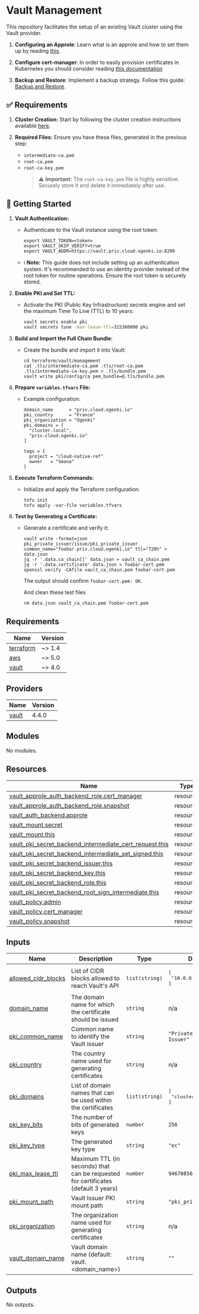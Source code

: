# Vault Management

This repository facilitates the setup of an existing Vault cluster using the Vault provider.

1. **Configuring an Approle**: Learn what is an approle and how to set them up by reading [this](docs/approle.md).

2. **Configure cert-manager**: In order to easily provision certificates in Kubernetes you should consider reading [this documentation](./docs/cert-manager.md)

3. **Backup and Restore**: Implement a backup strategy. Follow this guide: [Backup and Restore](./docs/backup_restore.md).


## ✅ Requirements

1. **Cluster Creation:** Start by following the cluster creation instructions available [here](../cluster/README.md).

2. **Required Files:** Ensure you have these files, generated in the previous step:
   - `intermediate-ca.pem`
   - `root-ca.pem`
   - `root-ca-key.pem`
     > ⚠️ **Important:** The `root-ca-key.pem` file is highly sensitive. Securely store it and delete it immediately after use.

## 🚀 Getting Started

1. **Vault Authentication:**
   - Authenticate to the Vault instance using the root token:

     ```console
     export VAULT_TOKEN=<token>
     export VAULT_SKIP_VERIFY=true
     export VAULT_ADDR=https://vault.priv.cloud.ogenki.io:8200
     ```

   - ℹ️ **Note:** This guide does not include setting up an authentication system. It's recommended to use an identity provider instead of the root token for routine operations. Ensure the root token is securely stored.

2. **Enable PKI and Set TTL:**
   - Activate the PKI (Public Key Infrastructure) secrets engine and set the maximum Time To Live (TTL) to 10 years:

     ```bash
     vault secrets enable pki
     vault secrets tune -max-lease-ttl=315360000 pki
     ```

3. **Build and Import the Full Chain Bundle:**
   - Create the bundle and import it into Vault:

     ```console
     cd terraform/vault/management
     cat .tls/intermediate-ca.pem .tls/root-ca.pem .tls/intermediate-ca-key.pem > .tls/bundle.pem
     vault write pki/config/ca pem_bundle=@.tls/bundle.pem
     ```

4. **Prepare `variables.tfvars` File:**
   - Example configuration:

     ```hcl
     domain_name      = "priv.cloud.ogenki.io"
     pki_country      = "France"
     pki_organization = "Ogenki"
     pki_domains = [
       "cluster.local",
       "priv.cloud.ogenki.io"
     ]

     tags = {
       project = "cloud-native-ref"
       owner   = "Smana"
     }
     ```

5. **Execute Terraform Commands:**
   - Initialize and apply the Terraform configuration:

     ```console
     tofu init
     tofu apply -var-file variables.tfvars
     ```

6. **Test by Generating a Certificate:**
   - Generate a certificate and verify it:

     ```console
     vault write -format=json pki_private_issuer/issue/pki_private_issuer common_name="foobar.priv.cloud.ogenki.io" ttl="720h" > data.json
     jq -r '.data.ca_chain[]' data.json > vault_ca_chain.pem
     jq -r '.data.certificate' data.json > foobar-cert.pem
     openssl verify -CAfile vault_ca_chain.pem foobar-cert.pem
     ```

     The output should confirm `foobar-cert.pem: OK`.

     And clean these test files
     ```console
     rm data.json vault_ca_chain.pem foobar-cert.pem
     ```

<!-- BEGIN_TF_DOCS -->
## Requirements

| Name | Version |
|------|---------|
| <a name="requirement_terraform"></a> [terraform](#requirement\_terraform) | ~> 1.4 |
| <a name="requirement_aws"></a> [aws](#requirement\_aws) | ~> 5.0 |
| <a name="requirement_vault"></a> [vault](#requirement\_vault) | ~> 4.0 |

## Providers

| Name | Version |
|------|---------|
| <a name="provider_vault"></a> [vault](#provider\_vault) | 4.4.0 |

## Modules

No modules.

## Resources

| Name | Type |
|------|------|
| [vault_approle_auth_backend_role.cert_manager](https://registry.terraform.io/providers/hashicorp/vault/latest/docs/resources/approle_auth_backend_role) | resource |
| [vault_approle_auth_backend_role.snapshot](https://registry.terraform.io/providers/hashicorp/vault/latest/docs/resources/approle_auth_backend_role) | resource |
| [vault_auth_backend.approle](https://registry.terraform.io/providers/hashicorp/vault/latest/docs/resources/auth_backend) | resource |
| [vault_mount.secret](https://registry.terraform.io/providers/hashicorp/vault/latest/docs/resources/mount) | resource |
| [vault_mount.this](https://registry.terraform.io/providers/hashicorp/vault/latest/docs/resources/mount) | resource |
| [vault_pki_secret_backend_intermediate_cert_request.this](https://registry.terraform.io/providers/hashicorp/vault/latest/docs/resources/pki_secret_backend_intermediate_cert_request) | resource |
| [vault_pki_secret_backend_intermediate_set_signed.this](https://registry.terraform.io/providers/hashicorp/vault/latest/docs/resources/pki_secret_backend_intermediate_set_signed) | resource |
| [vault_pki_secret_backend_issuer.this](https://registry.terraform.io/providers/hashicorp/vault/latest/docs/resources/pki_secret_backend_issuer) | resource |
| [vault_pki_secret_backend_key.this](https://registry.terraform.io/providers/hashicorp/vault/latest/docs/resources/pki_secret_backend_key) | resource |
| [vault_pki_secret_backend_role.this](https://registry.terraform.io/providers/hashicorp/vault/latest/docs/resources/pki_secret_backend_role) | resource |
| [vault_pki_secret_backend_root_sign_intermediate.this](https://registry.terraform.io/providers/hashicorp/vault/latest/docs/resources/pki_secret_backend_root_sign_intermediate) | resource |
| [vault_policy.admin](https://registry.terraform.io/providers/hashicorp/vault/latest/docs/resources/policy) | resource |
| [vault_policy.cert_manager](https://registry.terraform.io/providers/hashicorp/vault/latest/docs/resources/policy) | resource |
| [vault_policy.snapshot](https://registry.terraform.io/providers/hashicorp/vault/latest/docs/resources/policy) | resource |

## Inputs

| Name | Description | Type | Default | Required |
|------|-------------|------|---------|:--------:|
| <a name="input_allowed_cidr_blocks"></a> [allowed\_cidr\_blocks](#input\_allowed\_cidr\_blocks) | List of CIDR blocks allowed to reach Vault's API | `list(string)` | <pre>[<br>  "10.0.0.0/16"<br>]</pre> | no |
| <a name="input_domain_name"></a> [domain\_name](#input\_domain\_name) | The domain name for which the certificate should be issued | `string` | n/a | yes |
| <a name="input_pki_common_name"></a> [pki\_common\_name](#input\_pki\_common\_name) | Common name to identify the Vault issuer | `string` | `"Private PKI - Vault Issuer"` | no |
| <a name="input_pki_country"></a> [pki\_country](#input\_pki\_country) | The country name used for generating certificates | `string` | n/a | yes |
| <a name="input_pki_domains"></a> [pki\_domains](#input\_pki\_domains) | List of domain names that can be used within the certificates | `list(string)` | <pre>[<br>  "cluster.local"<br>]</pre> | no |
| <a name="input_pki_key_bits"></a> [pki\_key\_bits](#input\_pki\_key\_bits) | The number of bits of generated keys | `number` | `256` | no |
| <a name="input_pki_key_type"></a> [pki\_key\_type](#input\_pki\_key\_type) | The generated key type | `string` | `"ec"` | no |
| <a name="input_pki_max_lease_ttl"></a> [pki\_max\_lease\_ttl](#input\_pki\_max\_lease\_ttl) | Maximum TTL (in seconds) that can be requested for certificates (default 3 years) | `number` | `94670856` | no |
| <a name="input_pki_mount_path"></a> [pki\_mount\_path](#input\_pki\_mount\_path) | Vault Issuer PKI mount path | `string` | `"pki_private_issuer"` | no |
| <a name="input_pki_organization"></a> [pki\_organization](#input\_pki\_organization) | The organization name used for generating certificates | `string` | n/a | yes |
| <a name="input_vault_domain_name"></a> [vault\_domain\_name](#input\_vault\_domain\_name) | Vault domain name (default: vault.<domain\_name>) | `string` | `""` | no |

## Outputs

No outputs.
<!-- END_TF_DOCS -->
